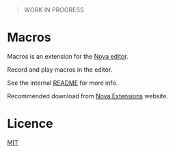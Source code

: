 > WORK IN PROGRESS

# Macros

Macros is an extension for the [Nova editor](https://nova.app).

Record and play macros in the editor.

See the internal [README](/Macros.novaextension/README.md) for more info.

Recommended download from [Nova Extensions](https://extensions.panic.com/extensions/com.gingerbeardman/com.gingerbeardman.macros/) website.

# Licence

[MIT](/LICENSE)
